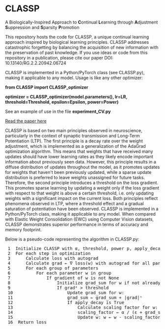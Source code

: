 # CLASSP
 A Biologically-Inspired Approach to **C**ontinual **L**earning through **A**djustment **S**uppression and **S**parsity **P**romotion

This repository hosts the code for CLASSP, a unique continual learning approach inspired by biological learning principles. CLASSP addresses catastrophic forgetting by balancing the acquisition of new information with the preservation of past knowledge. If you use ideas or code from this repository in a publication, please cite our paper DOI: 10.13140/RG.2.2.20942.06724

CLASSP is implemented in a Python/PyTorch class (see CLASSP.py), making it applicable to any model. Usage is like any other optimizer:

**from CLASSP import CLASSP_optimizer**

**optimizer = CLASSP_optimizer(model.parameters(), lr=LR, threshold=Threshold, epsilon=Epsilon, power=Power)**

See an example of use in the file **experiment_CV.py**

[Read the paper here](https://www.researchgate.net/publication/380184328_CLASSP_a_Biologically-Inspired_Approach_to_Continual_Learning_through_Adjustment_Suppression_and_Sparsity_Promotion)

CLASSP is based on two main principles observed in neuroscience, particularly in the context of synaptic transmission and Long-Term Potentiation (LTP). The first principle is a decay rate over the weight adjustment, which is implemented as a generalization of the AdaGrad optimization algorithm. This means that weights that have received many updates should have lower learning rates as they likely encode important information about previously seen data. However, this principle results in a diffuse distribution of updates throughout the model, as it promotes updates for weights that haven't been previously updated, while a sparse update distribution is preferred to leave weights unassigned for future tasks. Therefore, the second principle introduces a threshold on the loss gradient. This promotes sparse learning by updating a weight only if the loss gradient with respect to that weight is above a certain threshold, i.e. only updating weights with a significant impact on the current loss. Both principles reflect phenomena observed in LTP, where a threshold effect and a gradual saturation of potentiation have been observed. CLASSP is implemented in a Python/PyTorch class, making it applicable to any model. When compared with Elastic Weight Consolidation (EWC) using Computer Vision datasets, CLASSP demonstrates superior performance in terms of accuracy and memory footprint.

Below is a pseudo-code representing the algorithm in CLASSP.py:

<pre>
 1  Initialize CLASSP with α, threshold, power p, apply_decay and ε
 2  For each step in optimization
 3      Calculate loss with autograd
 4      Calculate grad ← ∇ loss(w) with autograd for all parameters w
 5      For each group of parameters
 6          For each parameter w in group
 7              If gradient of w is not None
 8                  Initialize grad_sum for w if not already done
 9                  If grad² > threshold
 10                     Update grad_sum for w:
 11                     grad_sum ← grad_sum + |grad|ⁿ
 12                     If apply_decay is True
 13                         Calculate scaling factor for w: 
 14                         scaling_factor ← α / (ε + grad_sum)^(1/p)
 15                         Update w: w ← w - scaling_factor * grad
 16  Return loss
</pre>
